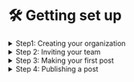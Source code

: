 # 🛠️ Getting set up

<details>

<summary>Step1: Creating your organization</summary>

:fairy:

</details>

<details>

<summary>Step 2: Inviting your team</summary>



</details>

<details>

<summary>Step 3: Making your first post</summary>



</details>

<details>

<summary>Step 4: Publishing a post</summary>



</details>

